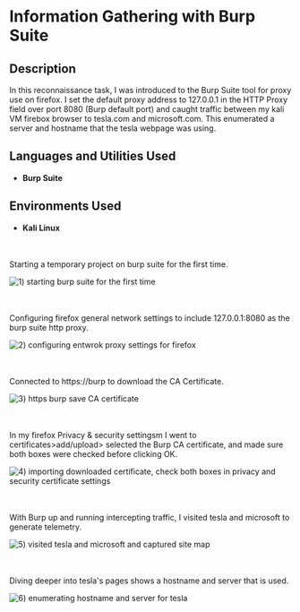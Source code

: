 # Information Gathering with Burp Suite 

<h2>Description</h2>
In this reconnaissance task, I was introduced to the Burp Suite tool for proxy use on firefox. I set the default proxy address to 127.0.0.1 in the HTTP Proxy field over port 8080 (Burp default port) and caught traffic between my kali VM firebox browser to tesla.com and microsoft.com. This enumerated a server and hostname that the tesla webpage was using. 

<h2>Languages and Utilities Used</h2>

- <b>Burp Suite</b>

<h2>Environments Used </h2>

- <b>Kali Linux</b> 

<br />
<br />
Starting a temporary project on burp suite for the first time. 

![1) starting burp suite for the first time](https://github.com/user-attachments/assets/22e88a14-6924-4835-84bc-24944f086e85)

<br />
<br />
Configuring firefox general network settings to include 127.0.0.1:8080 as the burp suite http proxy. 

![2) configuring entwrok proxy settings for firefox](https://github.com/user-attachments/assets/9235b69b-f266-4ae4-a902-7a28c921e8fa)

<br />
<br />  
Connected to https://burp to download the CA Certificate. 

![3) https burp save CA certificate](https://github.com/user-attachments/assets/5ff89733-2931-4350-bf91-4071a7b2ad90)

<br />
<br />
In my firefox Privacy & security settingsm I went to certificates>add/upload> selected the Burp CA certificate, and made sure both boxes were checked before clicking OK. 

![4) importing downloaded certificate, check both boxes in privacy and security certificate settings](https://github.com/user-attachments/assets/092a5343-bdf3-4ff2-a57a-6cf4dee60299)

<br />
<br />
With Burp up and running intercepting traffic, I visited tesla and microsoft to generate telemetry. 

![5) visited tesla and microsoft and captured site map](https://github.com/user-attachments/assets/35662d89-4b83-4afc-ac48-1762cc95679f)

<br />
<br />  
Diving deeper into tesla's pages shows a hostname and server that is used. 

![6) enumerating hostname and server for tesla](https://github.com/user-attachments/assets/448acc79-b3a9-4870-b69f-272367f4237b)

<br />
<br />
